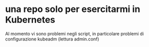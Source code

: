 # una repo solo per esercitarmi in Kubernetes


Al momento vi sono problemi negli script, in particolare problemi di configurazione kubeadm (lettura admin.conf)
